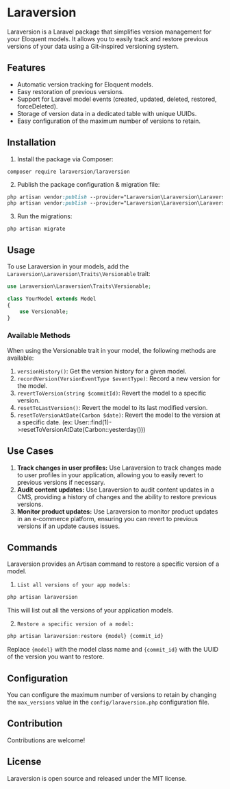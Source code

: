 # Laraversion

Laraversion is a Laravel package that simplifies version management for your Eloquent models. It allows you to easily track and restore previous versions of your data using a Git-inspired versioning system.

## Features

- Automatic version tracking for Eloquent models.
- Easy restoration of previous versions.
- Support for Laravel model events (created, updated, deleted, restored, forceDeleted).
- Storage of version data in a dedicated table with unique UUIDs.
- Easy configuration of the maximum number of versions to retain.

## Installation

1. Install the package via Composer:
```
composer require laraversion/laraversion
```
2. Publish the package configuration & migration file:
```css
php artisan vendor:publish --provider="Laraversion\Laraversion\LaraversionServiceProvider" --tag=config
php artisan vendor:publish --provider="Laraversion\Laraversion\LaraversionServiceProvider" --tag=migrations
```
3. Run the migrations:
```
php artisan migrate
```
## Usage

To use Laraversion in your models, add the `Laraversion\Laraversion\Traits\Versionable` trait:
```php
use Laraversion\Laraversion\Traits\Versionable;

class YourModel extends Model
{
    use Versionable;
}
```
### Available Methods

When using the Versionable trait in your model, the following methods are available:

1. `versionHistory()`: Get the version history for a given model.
2. `recordVersion(VersionEventType $eventType)`: Record a new version for the model.
3. `revertToVersion(string $commitId)`: Revert the model to a specific version.
4. `resetToLastVersion()`: Revert the model to its last modified version.
5. `resetToVersionAtDate(Carbon $date)`: Revert the model to the version at a specific date. (ex: User::find(1)->resetToVersionAtDate(Carbon::yesterday()))

## Use Cases

1. **Track changes in user profiles:** Use Laraversion to track changes made to user profiles in your application, allowing you to easily revert to previous versions if necessary.
2. **Audit content updates:** Use Laraversion to audit content updates in a CMS, providing a history of changes and the ability to restore previous versions.
3. **Monitor product updates:** Use Laraversion to monitor product updates in an e-commerce platform, ensuring you can revert to previous versions if an update causes issues.

## Commands

Laraversion provides an Artisan command to restore a specific version of a model.

1. `List all versions of your app models:`
```javascript
php artisan laraversion
```
This will list out all the versions of your application models.

2. `Restore a specific version of a model:`
```javascript
php artisan laraversion:restore {model} {commit_id}
```
Replace `{model}` with the model class name and `{commit_id}` with the UUID of the version you want to restore.

## Configuration

You can configure the maximum number of versions to retain by changing the `max_versions` value in the `config/laraversion.php` configuration file.

## Contribution

Contributions are welcome!

## License

Laraversion is open source and released under the MIT license.